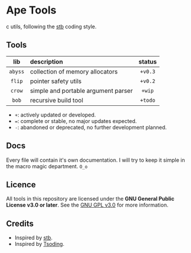 # Ape Tools
c utils, following the [stb](https://github.com/nothings/stb) coding style.

## Tools
| lib      | description                                          | status     |
|:--------:|:-----------------------------------------------------|:----------:|
| `abyss`  | collection of memory allocators                      | `+v0.3`    |
| `flip`   | pointer safety utils                                 | `+v0.2`    |
| `crow`   | simple and portable argument parser                  | `+wip`     |
| `bob`    | recursive build tool                                 | `+todo`    |

* `+`: actively updated or developed.
* `=`: complete or stable, no major updates expected.
* `-`: abandoned or deprecated, no further development planned.

## Docs
Every file will contain it's own documentation. I will try to keep it simple in
the macro magic department. `O_o`

## Licence
All tools in this repository are licensed under the **GNU General Public
License v3.0 or later**.  See the
[GNU GPL v3.0](https://www.gnu.org/licenses/gpl-3.0.html) for more information.

## Credits
- Inspired by [stb](https://github.com/nothings/stb).
- Inspired by [Tsoding](https://www.youtube.com/@Tsoding).
